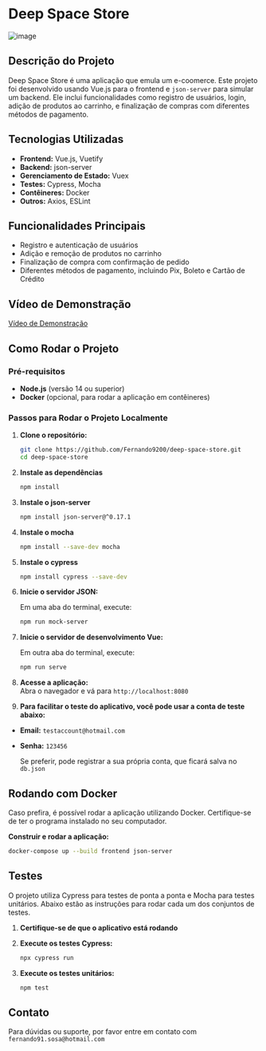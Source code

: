 # Deep Space Store

![image](https://github.com/user-attachments/assets/d17e2d7e-861b-43ec-9a8d-96d0add44c93)

## Descrição do Projeto

Deep Space Store é uma aplicação que emula um e-coomerce. Este projeto foi desenvolvido usando Vue.js para o frontend e `json-server` para simular um backend. Ele inclui funcionalidades como registro de usuários, login, adição de produtos ao carrinho, e finalização de compras com diferentes métodos de pagamento.

## Tecnologias Utilizadas

- **Frontend:** Vue.js, Vuetify
- **Backend:** json-server
- **Gerenciamento de Estado:** Vuex
- **Testes:** Cypress, Mocha
- **Contêineres:** Docker
- **Outros:** Axios, ESLint

## Funcionalidades Principais

- Registro e autenticação de usuários
- Adição e remoção de produtos no carrinho
- Finalização de compra com confirmação de pedido
- Diferentes métodos de pagamento, incluindo Pix, Boleto e Cartão de Crédito

## Vídeo de Demonstração

[Vídeo de Demonstração](https://github.com/user-attachments/assets/56b8a245-c179-4b31-a8e0-32a13d2bb5e7)

## Como Rodar o Projeto

### Pré-requisitos

- **Node.js** (versão 14 ou superior)
- **Docker** (opcional, para rodar a aplicação em contêineres)

### Passos para Rodar o Projeto Localmente

1. **Clone o repositório:**

   ```bash
   git clone https://github.com/Fernando9200/deep-space-store.git
   cd deep-space-store

2. **Instale as dependências**

   ```bash
   npm install
   
3. **Instale o json-server**

   ```bash
   npm install json-server@^0.17.1

4. **Instale o mocha**

   ```bash
   npm install --save-dev mocha

5. **Instale o cypress**

   ```bash
   npm install cypress --save-dev

6. **Inicie o servidor JSON:**
   
   Em uma aba do terminal, execute:
   ```bash
   npm run mock-server

7. **Inicie o servidor de desenvolvimento Vue:**

   Em outra aba do terminal, execute:
   ```bash
   npm run serve

8. **Acesse a aplicação:**  
   Abra o navegador e vá para `http://localhost:8080`

9. **Para facilitar o teste do aplicativo, você pode usar a conta de teste abaixo:**

- **Email:** `testaccount@hotmail.com`
- **Senha:** `123456`
   
   Se preferir, pode registrar a sua própria conta, que ficará salva no `db.json`

## Rodando com Docker  

Caso prefira, é possível rodar a aplicação utilizando Docker. Certifique-se de ter o programa instalado no seu computador.

**Construir e rodar a aplicação:**

```bash
docker-compose up --build frontend json-server
```

## Testes

O projeto utiliza Cypress para testes de ponta a ponta e Mocha para testes unitários. Abaixo estão as instruções para rodar cada um dos conjuntos de testes.

1. **Certifique-se de que o aplicativo está rodando**

2. **Execute os testes Cypress:**

   ```bash
   npx cypress run
   ```
3. **Execute os testes unitários:**

   ```bash
   npm test
   ```

## Contato
Para dúvidas ou suporte, por favor entre em contato com `fernando91.sosa@hotmail.com`
